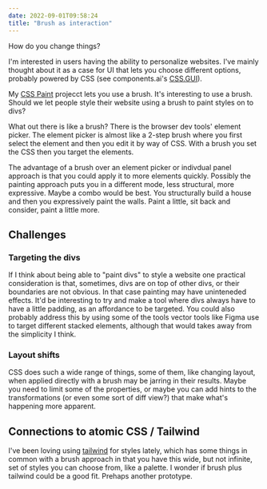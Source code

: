 ```yaml
---
date: 2022-09-01T09:58:24
title: "Brush as interaction"
---
```


How do you change things?

I'm interested in users having the ability to personalize websites. I've mainly thought about it as a case for UI that lets you choose different options, probably powered by CSS (see components.ai's [CSS.GUI](https://components.ai/css-gui)).

My [CSS Paint](https://css-paint.constraint.systems) projecct lets you use a brush. It's interesting to use a brush. Should we let people style their website using a brush to paint styles on to divs?

What out there is like a brush? There is the browser dev tools' element picker. The element picker is almost like a 2-step brush where you first select the element and then you edit it by way of CSS. With a brush you set the CSS then you target the elements.

The advantage of a brush over an element picker or indivdual panel approach is that you could apply it to more elements quickly. Possibly the painting approach puts you in a different mode, less structural, more expressive. Maybe a combo would be best. You structurally build a house and then you expressively paint the walls. Paint a little, sit back and consider, paint a little more.

## Challenges

### Targeting the divs

If I think about being able to "paint divs" to style a website one practical consideration is that, sometimes, divs are on top of other divs, or their boundaries are not obvious. In that case painting may have uninteneded effects. It'd be interesting to try and make a tool where divs always have to have a little padding, as an affordance to be targeted. You could also probably address this by using some of the tools vector tools like Figma use to target different stacked elements, although that would takes away from the simplicity I think.

### Layout shifts

CSS does such a wide range of things, some of them, like changing layout, when applied directly with a brush may be jarring in their results. Maybe you need to limit some of the properties, or maybe you can add hints to the transformations (or even some sort of diff view?) that make what's happening more apparent.

## Connections to atomic CSS / Tailwind

I've been loving using [tailwind](https://tailwind.css) for styles lately, which has some things in common with a brush approach in that you have this wide, but not infinite, set of styles you can choose from, like a palette. I wonder if brush plus tailwind could be a good fit. Prehaps another prototype.
